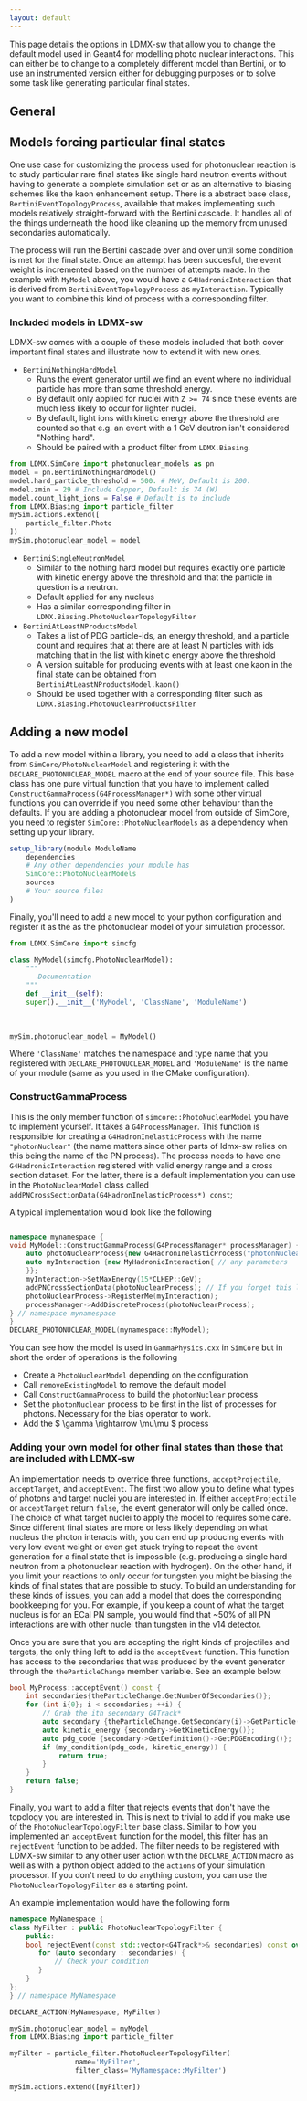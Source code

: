 ```yaml
---
layout: default
---
```


This page details the options in LDMX-sw that allow you to change the default model used in Geant4 for modelling photo nuclear interactions. This can either be to change to a completely different model than Bertini, or to use an instrumented version either for debugging purposes or to solve some task like generating particular final states.
    
General
---



## Models forcing particular final states 

One use case for customizing the process used for photonuclear reaction is to study particular rare final states like single hard neutron events without having to generate a complete simulation set or as an alternative to biasing schemes like the kaon enhancement setup. There is a abstract base class, `BertiniEventTopologyProcess`, available that makes implementing such models relatively straight-forward with the Bertini cascade. It handles all of the things underneath the hood like cleaning up the memory from unused secondaries automatically. 

The process will run the Bertini cascade over and over until some condition is met for the final state. Once an attempt has been succesful, the event weight is incremented based on the number of attempts made. In the example with `MyModel` above, you would have a `G4HadronicInteraction` that is derived from `BertiniEventTopologyProcess` as `myInteraction`. Typically you want to combine this kind of process with a corresponding filter.

### Included models in LDMX-sw 

LDMX-sw comes with a couple of these models included that both cover important final states and illustrate how to extend it with new ones. 
- `BertiniNothingHardModel` 
  - Runs the event generator until we find an event where no individual particle has more than some threshold energy. 
  - By default only applied for nuclei with `Z >= 74` since these events are much less likely to occur for lighter nuclei. 
  - By default, light ions with kinetic energy above the threshold are counted so that e.g. an event with a 1 GeV deutron isn't considered "Nothing hard". 
  - Should be paired with a product filter from `LDMX.Biasing`. 
```python 
from LDMX.SimCore import photonuclear_models as pn
model = pn.BertiniNothingHardModel()
model.hard_particle_threshold = 500. # MeV, Default is 200. 
model.zmin = 29 # Include Copper, Default is 74 (W)
model.count_light_ions = False # Default is to include 
from LDMX.Biasing import particle_filter 
mySim.actions.extend([
    particle_filter.Photo
])
mySim.photonuclear_model = model
```

- `BertiniSingleNeutronModel` 
  - Similar to the nothing hard model but requires exactly one particle with kinetic energy above the threshold and that the particle in question is a neutron. 
  - Default applied for any nucleus
  - Has a similar corresponding filter in `LDMX.Biasing.PhotoNuclearTopologyFilter`
- `BertiniAtLeastNProductsModel` 
  - Takes a list of PDG particle-ids, an energy threshold, and a particle count and requires that at there are at least N particles with ids matching that in the list with kinetic energy above the threshold 
  - A version suitable for producing events with at least one kaon in the final state can be obtained from `BertiniAtLeastNProductsModel.kaon()`
  - Should be used together with a corresponding filter such as `LDMX.Biasing.PhotoNuclearProductsFilter`
  

## Adding a new model 

To add a new model within a library, you need to add a class that inherits from `SimCore/PhotoNuclearModel` and registering it with the `DECLARE_PHOTONUCLEAR_MODEL` macro at the end of your source file. This base class has one pure virtual function that you have to implement called `ConstructGammaProcess(G4ProcessManager*)` with some other virtual functions you can override if you need some other behaviour than the defaults. If you are adding a photonuclear model from outside of SimCore, you need to register `SimCore::PhotoNuclearModels` as a dependency when setting up your library. 


```CMake
setup_library(module ModuleName 
    dependencies 
    # Any other dependencies your module has 
    SimCore::PhotoNuclearModels
    sources 
    # Your source files
)
```

Finally, you'll need to add a new mocel to your python configuration and register it as the as the photonuclear model of your simulation processor. 

```python
from LDMX.SimCore import simcfg 

class MyModel(simcfg.PhotoNuclearModel): 
    """
       Documentation 
    """
    def __init__(self):
    super().__init__('MyModel', 'ClassName', 'ModuleName')
    
    
    
mySim.photonuclear_model = MyModel()
```

Where `'ClassName'` matches the namespace and type name that you registered with `DECLARE_PHOTONUCLEAR_MODEL` and `'ModuleName'` is the name of your module (same as you used in the CMake configuration).

### ConstructGammaProcess 

This is the only member function of `simcore::PhotoNuclearModel` you have to implement yourself. 
It takes a `G4ProcessManager`. This function is responsible for creating a `G4HadronInelasticProcess` with the name `"photonNuclear"` (the name matters since other parts of ldmx-sw relies on this being the name of the PN process). The process needs to have one `G4HadronicInteraction` registered with valid energy range and a cross section dataset. For the latter, there is a default implementation you can use in the `PhotoNuclearModel` class called `addPNCrossSectionData(G4HadronInelasticProcess*) const`;

A typical implementation would look like the following 

```C++

namespace mynamespace {
void MyModel::ConstructGammaProcess(G4ProcessManager* processManager) {
    auto photoNuclearProcess{new G4HadronInelasticProcess("photonNuclear", G4Gamma::Definition())};
    auto myInteraction {new MyHadronicInteraction{ // any parameters
    }}; 
    myInteraction->SetMaxEnergy(15*CLHEP::GeV);
    addPNCrossSectionData(photoNuclearProcess); // If you forget this line, the simulation won't run. 
    photoNuclearProcess->RegisterMe(myInteraction); 
    processManager->AddDiscreteProcess(photoNuclearProcess);
} // namespace mynamespace
}
DECLARE_PHOTONUCLEAR_MODEL(mynamespace::MyModel);
```

You can see how the model is used in `GammaPhysics.cxx` in `SimCore` but in short the order of operations is the following

- Create a `PhotoNuclearModel` depending on the configuration 
- Call `removeExistingModel` to remove the default model
- Call `ConstructGammaProcess` to build the `photonNuclear` process
- Set the `photonNuclear` process to be first in the list of processes for
  photons. Necessary for the bias operator to work. 
- Add the $ \gamma \rightarrow \mu\mu $ process

### Adding your own model for other final states than those that are included with LDMX-sw


An implementation needs to override three functions, `acceptProjectile`, `acceptTarget`, and `acceptEvent`. The first two allow you to define what types of photons and target  nuclei you are interested in. If either `acceptProjectile` or `acceptTarget` return `false`, the event generator will only be called once. The choice of what target nuclei to apply the model to requires some care. Since different final states are more or less likely depending on what nucleus the photon interacts with, you can end up producing events with very low event weight or even get stuck trying to repeat the event generation for a final state that is impossible (e.g. producing a single hard neutron from a photonuclear reaction with hydrogen). On the other hand, if you limit your reactions to only occur for tungsten you might be biasing the kinds of final states that are possible to study. To build an understanding for these kinds of issues, you can add a model that does the corresponding bookkeeping for you. For example, if you keep a count of what the target nucleus is for an ECal PN sample, you would find that ~50% of all PN interactions are with other nuclei than tungsten in the v14 detector.


Once you are sure that you are accepting the right kinds of projectiles and targets, the only thing left to add is the `acceptEvent` function. This function has access to the secondaries that was produced by the event generator through the `theParticleChange` member variable. See an example below.

```C++
bool MyProcess::acceptEvent() const {
    int secondaries{theParticleChange.GetNumberOfSecondaries()}; 
    for (int i{0}; i < secondaries; ++i) {
        // Grab the ith secondary G4Track*  
        auto secondary {theParticleChange.GetSecondary(i)->GetParticle()};
        auto kinetic_energy {secondary->GetKineticEnergy()};
        auto pdg_code {secondary->GetDefinition()->GetPDGEncoding()};
        if (my_condition(pdg_code, kinetic_energy)) {
            return true;
        }
    }
    return false;
}
```

Finally, you want to add a filter that rejects events that don't have the topology you are interested in. This is next to trivial to add if you make use of the `PhotoNuclearTopologyFilter` base class. Similar to how you implemented an `acceptEvent` function for the model, this filter has an `rejectEvent` function to be added. The filter needs to be registered with LDMX-sw similar to any other user action with the `DECLARE_ACTION` macro as well as with a python object added to the `actions` of your simulation processor. If you don't need to do anything custom, you can use the `PhotoNuclearTopologyFilter` as a starting point.

An example implementation would have the following form

```C++
namespace MyNamespace {
class MyFilter : public PhotoNuclearTopologyFilter {
    public: 
    bool rejectEvent(const std::vector<G4Track*>& secondaries) const override {
       for (auto secondary : secondaries) {
           // Check your condition
       } 
    }
};
} // namespace MyNamespace

DECLARE_ACTION(MyNamespace, MyFilter)
```

```python
mySim.photonuclear_model = myModel 
from LDMX.Biasing import particle_filter 

myFilter = particle_filter.PhotoNuclearTopologyFilter(
                name='MyFilter', 
                filter_class='MyNamespace::MyFilter')

mySim.actions.extend([myFilter])

```


